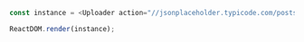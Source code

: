 <!--start-code-->

```js
const instance = <Uploader action="//jsonplaceholder.typicode.com/posts/" />;

ReactDOM.render(instance);
```

<!--end-code-->
